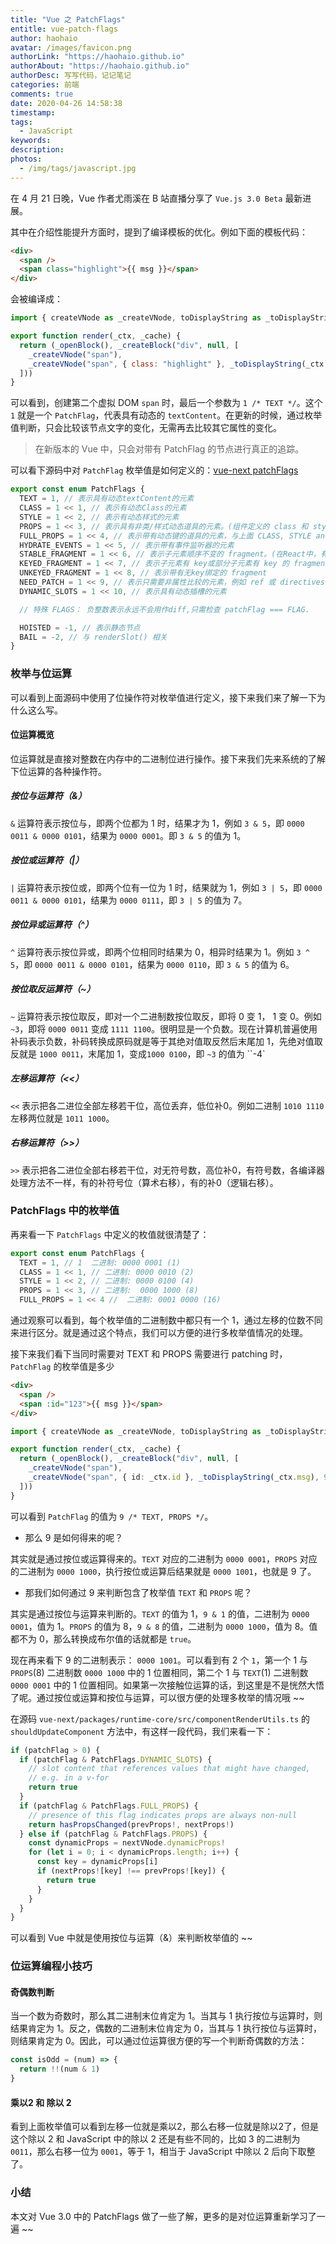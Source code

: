 ```yaml
---
title: "Vue 之 PatchFlags"
entitle: vue-patch-flags
author: haohaio
avatar: /images/favicon.png
authorLink: "https://haohaio.github.io"
authorAbout: "https://haohaio.github.io"
authorDesc: 写写代码，记记笔记
categories: 前端
comments: true
date: 2020-04-26 14:58:38
timestamp:
tags:
  - JavaScript
keywords:
description:
photos:
  - /img/tags/javascript.jpg
---
```


在 4 月 21 日晚，Vue 作者尤雨溪在 B 站直播分享了 `Vue.js 3.0 Beta` 最新进展。

其中在介绍性能提升方面时，提到了编译模板的优化。例如下面的模板代码：

```html
<div>
  <span />
  <span class="highlight">{{ msg }}</span>
</div>
```

会被编译成：

```js
import { createVNode as _createVNode, toDisplayString as _toDisplayString, openBlock as _openBlock, createBlock as _createBlock } from "vue"

export function render(_ctx, _cache) {
  return (_openBlock(), _createBlock("div", null, [
    _createVNode("span"),
    _createVNode("span", { class: "highlight" }, _toDisplayString(_ctx.msg), 1 /* TEXT */)
  ]))
}
```

可以看到，创建第二个虚拟 DOM `span` 时，最后一个参数为 `1 /* TEXT */`。这个 `1` 就是一个 `PatchFlag`，代表具有动态的 `textContent`。在更新的时候，通过枚举值判断，只会比较该节点文字的变化，无需再去比较其它属性的变化。

> 在新版本的 Vue 中，只会对带有 PatchFlag 的节点进行真正的追踪。

可以看下源码中对 `PatchFlag` 枚举值是如何定义的：[vue-next patchFlags](https://github.com/vuejs/vue-next/blob/c11905fe36adbcbb58c4fc02144e81ccdfaceda6/packages/shared/src/patchFlags.ts)

```ts
export const enum PatchFlags {
  TEXT = 1, // 表示具有动态textContent的元素
  CLASS = 1 << 1, // 表示有动态Class的元素
  STYLE = 1 << 2, // 表示有动态样式的元素
  PROPS = 1 << 3, // 表示具有非类/样式动态道具的元素。(组件定义的 class 和 style 也属于 PROPS)
  FULL_PROPS = 1 << 4, // 表示带有动态键的道具的元素，与上面 CLASS, STYLE and PROPS 相斥
  HYDRATE_EVENTS = 1 << 5, // 表示带有事件监听器的元素
  STABLE_FRAGMENT = 1 << 6, // 表示子元素顺序不变的 fragment。(在React中，有一个React.Fragments，其作用就是说在一个组件返回多个元素，意味着组件下根节点不只一个。新版本的 Vue 中 template 支持多个根节点了，不需要用一个根节点包裹所有的元素了，render 可以返回一个数组。新版本的 Vue 会把这些自动的变成 fragment，特别在模板语法中时无感知的)
  KEYED_FRAGMENT = 1 << 7, // 表示子元素有 key或部分子元素有 key 的 fragment
  UNKEYED_FRAGMENT = 1 << 8, // 表示带有无key绑定的 fragment
  NEED_PATCH = 1 << 9, // 表示只需要非属性比较的元素，例如 ref 或 directives
  DYNAMIC_SLOTS = 1 << 10, // 表示具有动态插槽的元素

  // 特殊 FLAGS： 负整数表示永远不会用作diff,只需检查 patchFlag === FLAG.

  HOISTED = -1, // 表示静态节点
  BAIL = -2, // 与 renderSlot() 相关
}
```

### 枚举与位运算

可以看到上面源码中使用了位操作符对枚举值进行定义，接下来我们来了解一下为什么这么写。

#### 位运算概览

位运算就是直接对整数在内存中的二进制位进行操作。接下来我们先来系统的了解下位运算的各种操作符。

##### 按位与运算符（&）

`&` 运算符表示按位与，即两个位都为 1 时，结果才为 1，例如 `3 & 5`，即 `0000 0011 & 0000 0101`，结果为 `0000 0001`。即 `3 & 5` 的值为 1。

##### 按位或运算符（|）

`|` 运算符表示按位或，即两个位有一位为 1 时，结果就为 1，例如 `3 | 5`，即 `0000 0011 & 0000 0101`，结果为 `0000 0111`，即 `3 | 5` 的值为 7。

##### 按位异或运算符（^）

`^` 运算符表示按位异或，即两个位相同时结果为 0，相异时结果为 1。例如 `3 ^ 5`，即 `0000 0011 & 0000 0101`，结果为 `0000 0110`，即 `3 & 5` 的值为 6。

##### 按位取反运算符（~）

`~` 运算符表示按位取反，即对一个二进制数按位取反，即将 0 变 1， 1 变 0。例如 `~3`，即将 `0000 0011` 变成 `1111 1100`。很明显是一个负数。现在计算机普遍使用补码表示负数，补码转换成原码就是等于其绝对值取反然后末尾加 1，先绝对值取反就是 `1000 0011`，末尾加 1，变成`1000 0100`，即 `~3` 的值为 ``-4`

##### 左移运算符（<<）

`<<` 表示把各二进位全部左移若干位，高位丢弃，低位补0。例如二进制 `1010 1110` 左移两位就是 `1011 1000`。

##### 右移运算符（>>）

`>>` 表示把各二进位全部右移若干位，对无符号数，高位补0，有符号数，各编译器处理方法不一样，有的补符号位（算术右移），有的补0（逻辑右移）。

### PatchFlags 中的枚举值

再来看一下 `PatchFlags`  中定义的枚值就很清楚了：

```ts
export const enum PatchFlags {
  TEXT = 1, // 1  二进制: 0000 0001 (1)
  CLASS = 1 << 1, // 二进制: 0000 0010 (2)
  STYLE = 1 << 2, // 二进制: 0000 0100 (4)
  PROPS = 1 << 3, // 二进制:  0000 1000 (8)
  FULL_PROPS = 1 << 4 //  二进制: 0001 0000 (16)
```

通过观察可以看到，每个枚举值的二进制数中都只有一个 1，通过左移的位数不同来进行区分。就是通过这个特点，我们可以方便的进行多枚举值情况的处理。

接下来我们看下当同时需要对 TEXT 和 PROPS 需要进行 patching 时，`PatchFlag` 的枚举值是多少

```html
<div>
  <span />
  <span :id="123">{{ msg }}</span>
</div>
```

```ts
import { createVNode as _createVNode, toDisplayString as _toDisplayString, openBlock as _openBlock, createBlock as _createBlock } from "vue"

export function render(_ctx, _cache) {
  return (_openBlock(), _createBlock("div", null, [
    _createVNode("span"),
    _createVNode("span", { id: _ctx.id }, _toDisplayString(_ctx.msg), 9 /* TEXT, PROPS */, ["id"])
  ]))
}
```

可以看到 `PatchFlag` 的值为 `9 /* TEXT, PROPS */`。

- 那么 9 是如何得来的呢？

其实就是通过按位或运算得来的。`TEXT` 对应的二进制为 `0000 0001`，`PROPS` 对应的二进制为 `0000 1000`，执行按位或运算后结果就是 `0000 1001`，也就是 9 了。

- 那我们如何通过 9 来判断包含了枚举值 `TEXT` 和 `PROPS` 呢？

其实是通过按位与运算来判断的。`TEXT` 的值为 1，`9 & 1` 的值，二进制为 `0000 0001`，值为 1。`PROPS` 的值为 8，`9 & 8` 的值，二进制为 `0000 1000`，值为 8。值都不为 0，那么转换成布尔值的话就都是 `true`。

现在再来看下 9 的二进制表示： `0000 1001`。可以看到有 2 个 `1`，第一个 1 与 `PROPS`(8) 二进制数 `0000 1000` 中的 1 位置相同，第二个 1 与 `TEXT`(1) 二进制数 `0000 0001` 中的 1 位置相同。如果第一次接触位运算的话，到这里是不是恍然大悟了呢。通过按位或运算和按位与运算，可以很方便的处理多枚举的情况哦 ~~

在源码 `vue-next/packages/runtime-core/src/componentRenderUtils.ts` 的 `shouldUpdateComponent` 方法中，有这样一段代码，我们来看一下：

```js
if (patchFlag > 0) {
  if (patchFlag & PatchFlags.DYNAMIC_SLOTS) {
    // slot content that references values that might have changed,
    // e.g. in a v-for
    return true
  }
  if (patchFlag & PatchFlags.FULL_PROPS) {
    // presence of this flag indicates props are always non-null
    return hasPropsChanged(prevProps!, nextProps!)
  } else if (patchFlag & PatchFlags.PROPS) {
    const dynamicProps = nextVNode.dynamicProps!
    for (let i = 0; i < dynamicProps.length; i++) {
      const key = dynamicProps[i]
      if (nextProps![key] !== prevProps![key]) {
        return true
      }
    }
  }
}
```

可以看到 Vue 中就是使用按位与运算（&）来判断枚举值的 ~~

### 位运算编程小技巧

#### 奇偶数判断

当一个数为奇数时，那么其二进制末位肯定为 1。当其与 1 执行按位与运算时，则结果肯定为 1。反之，偶数的二进制末位肯定为 0，当其与 1 执行按位与运算时，则结果肯定为 0。因此，可以通过位运算很方便的写一个判断奇偶数的方法：

```js
const isOdd = (num) => {
  return !!(num & 1)
}
```

#### 乘以2 和 除以 2

看到上面枚举值可以看到左移一位就是乘以2，那么右移一位就是除以2了，但是这个除以 2 和 JavaScript 中的除以 2 还是有些不同的，比如 3 的二进制为 `0011`，那么右移一位为 `0001`，等于 1，相当于 JavaScript 中除以 2 后向下取整了。

### 小结

本文对 Vue 3.0 中的 PatchFlags 做了一些了解，更多的是对位运算重新学习了一遍 ~~

